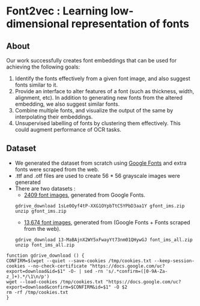 # Font2vec : Learning low-dimensional representation of fonts
## About
Our work successfully creates font embeddings that can be used for achieving the following goals:
1. Identify the fonts effectively from a given font image, and also suggest fonts similar to it.
2. Provide an interface to alter features of a font (such as thickness, width, alignment, etc). In addition to generating new fonts from the altered embedding, we also suggest similar fonts.
3. Combine multiple fonts, and visualize the output of the same by interpolating their embeddings.
4. Unsupervised labelling of fonts by clustering them effectively. This could augment performance of OCR tasks.

## Dataset
- We generated the dataset from scratch using [Google Fonts](github.com/google/fonts) and extra fonts were scraped from the web. 
- .ttf and .otf files are used to create 56 * 56 grayscale images were generated
- There are two datasets :
    - [2409 font images](https://drive.google.com/file/d/1sLe0Oyf4tP-XXG1OYpbTtC5YPbD3aa1Y/view?usp=sharing), generated from Google Fonts.
    ```
    gdrive_download 1sLe0Oyf4tP-XXG1OYpbTtC5YPbD3aa1Y gfont_ims.zip
    unzip gfont_ims.zip
    ```
    - [13,674 font images](https://drive.google.com/file/d/13-MaBAjnX2WY5xFwayYt73nm01QHywGJ/view?usp=sharing), generated from (Google Fonts + Fonts scraped from the web).
    ```
    gdrive_download 13-MaBAjnX2WY5xFwayYt73nm01QHywGJ font_ims_all.zip
    unzip font_ims_all.zip
    ```



```
function gdrive_download () {
CONFIRM=$(wget --quiet --save-cookies /tmp/cookies.txt --keep-session-cookies --no-check-certificate "https://docs.google.com/uc?export=download&id=$1" -O- | sed -rn 's/.*confirm=([0-9A-Za-z_]+).*/\1\n/p')
wget --load-cookies /tmp/cookies.txt "https://docs.google.com/uc?export=download&confirm=$CONFIRM&id=$1" -O $2
rm -rf /tmp/cookies.txt
}
```